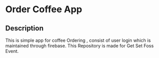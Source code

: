 # Order Coffee App

## Description

This is simple app for coffee Ordering , consist of user login which is  maintained through firebase.
This Repository is made for Get Set Foss Event.




